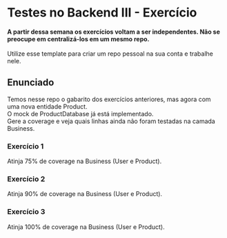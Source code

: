 # Testes no Backend III - Exercício

<strong>A partir dessa semana os exercícios voltam a ser independentes. Não se preocupe em centralizá-los em um mesmo repo.</strong>
<br><br>
Utilize esse template para criar um repo pessoal na sua conta e trabalhe nele.

## Enunciado

Temos nesse repo o gabarito dos exercícios anteriores, mas agora com uma nova entidade Product.<br>
O mock de ProductDatabase já está implementado.<br>
Gere a coverage e veja quais linhas ainda não foram testadas na camada Business.

### Exercício 1

Atinja 75% de coverage na Business (User e Product).

### Exercício 2

Atinja 90% de coverage na Business (User e Product).

### Exercício 3

Atinja 100% de coverage na Business (User e Product).
